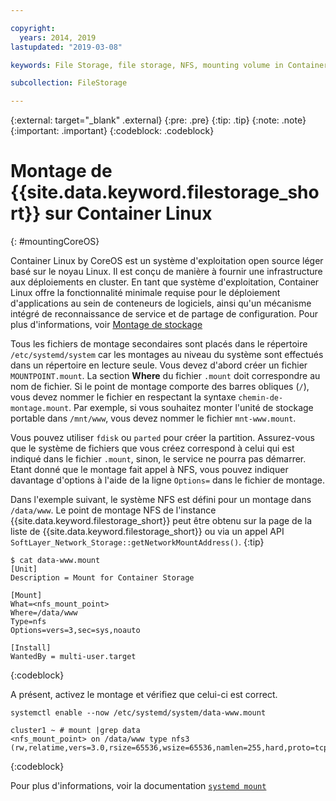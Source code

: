 ```yaml
---

copyright:
  years: 2014, 2019
lastupdated: "2019-03-08"

keywords: File Storage, file storage, NFS, mounting volume in Container Linux, CoreOS

subcollection: FileStorage

---
```

{:external: target="_blank" .external}
{:pre: .pre}
{:tip: .tip}
{:note: .note}
{:important: .important}
{:codeblock: .codeblock}


# Montage de {{site.data.keyword.filestorage_short}} sur Container Linux
{: #mountingCoreOS}

Container Linux by CoreOS est un système d'exploitation open source léger basé sur le noyau Linux. Il est conçu de manière à fournir une infrastructure aux déploiements en cluster. En tant que système d'exploitation, Container Linux offre la fonctionnalité minimale requise pour le déploiement d'applications au sein de conteneurs de logiciels, ainsi qu'un mécanisme intégré de reconnaissance de service et de partage de configuration. Pour plus d'informations, voir [Montage de stockage](https://coreos.com/os/docs/latest/mounting-storage.html)

Tous les fichiers de montage secondaires sont placés dans le répertoire `/etc/systemd/system` car les montages au niveau du système sont effectués dans un répertoire en lecture seule. Vous devez d'abord créer un fichier `MOUNTPOINT.mount`. La section **Where** du fichier `.mount` doit correspondre au nom de fichier. Si le point de montage comporte des barres obliques (`/`), vous devez nommer le fichier en respectant la syntaxe `chemin-de-montage.mount`. Par exemple, si vous souhaitez monter l'unité de stockage portable dans `/mnt/www`, vous devez nommer le fichier `mnt-www.mount`.

Vous pouvez utiliser `fdisk` ou `parted` pour créer la partition. Assurez-vous que le système de fichiers que vous créez correspond à celui qui est indiqué dans le fichier `.mount`, sinon, le service ne pourra pas démarrer. Etant donné que le montage fait appel à NFS, vous pouvez indiquer davantage d'options à l'aide de la ligne `Options=` dans le fichier de montage.

Dans l'exemple suivant, le système NFS est défini pour un montage dans `/data/www`. Le point de montage NFS de l'instance {{site.data.keyword.filestorage_short}} peut être obtenu sur la page de la liste de {{site.data.keyword.filestorage_short}} ou via un appel API `SoftLayer_Network_Storage::getNetworkMountAddress()`.
{:tip}

```
$ cat data-www.mount
[Unit]
Description = Mount for Container Storage

[Mount]
What=<nfs_mount_point>
Where=/data/www
Type=nfs
Options=vers=3,sec=sys,noauto

[Install]
WantedBy = multi-user.target
```
{:codeblock}

A présent, activez le montage et vérifiez que celui-ci est correct.

```
systemctl enable --now /etc/systemd/system/data-www.mount

cluster1 ~ # mount |grep data
<nfs_mount_point> on /data/www type nfs3 (rw,relatime,vers=3.0,rsize=65536,wsize=65536,namlen=255,hard,proto=tcp,port=0,timeo=600,retrans=2,sec=sys,clientaddr=10.81.x.x,local_lock=none,addr=10.1.x.x)
```
{:codeblock}

Pour plus d'informations, voir la documentation [`systemd mount`](https://www.freedesktop.org/software/systemd/man/systemd.mount.html)

